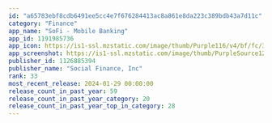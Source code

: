```yaml
---
id: "a65783ebf8cdb6491ee5cc4e7f676284413ac8a861e8da223c389bdb43a7d11c"
category: "Finance"
app_name: "SoFi - Mobile Banking"
app_id: 1191985736
app_icon: https://is1-ssl.mzstatic.com/image/thumb/Purple116/v4/bf/fc/3e/bffc3e0f-3f46-c8a7-8e93-403c2ebdfff8/AppIcon-1x_U007emarketing-0-7-0-85-220.png/1024x1024bb.png
app_screenshot: https://is1-ssl.mzstatic.com/image/thumb/PurpleSource126/v4/d3/65/02/d3650249-1508-6d55-5a63-09fda1e34490/38b521a8-96e0-42f8-b79d-f35dd6dcd21e_01_6.5_New2023Screenshots.jpg/1284x2778bb.png
publisher_id: 1126885394
publisher_name: "Social Finance, Inc"
rank: 33
most_recent_release: 2024-01-29 00:00:00
release_count_in_past_year: 59
release_count_in_past_year_category: 20
release_count_in_past_year_top_in_category: 28
---
```


